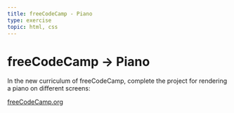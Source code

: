 ```yaml
---
title: freeCodeCamp - Piano
type: exercise
topic: html, css
---
```


# freeCodeCamp → Piano

In the new curriculum of freeCodeCamp, complete the project for rendering a piano on different screens:

[freeCodeCamp.org](https://www.freecodecamp.org/learn/2022/responsive-web-design/#learn-more-about-css-pseudo-selectors-by-building-a-balance-sheet)
